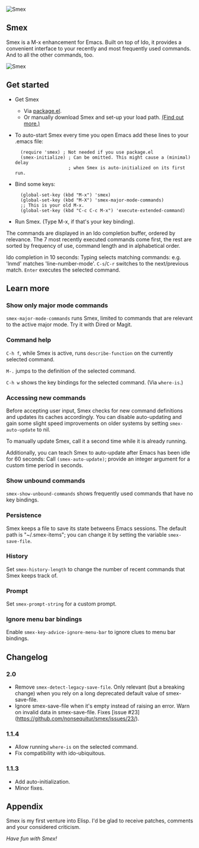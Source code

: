 ![Smex](https://sites.google.com/site/cumulatm/home/smex-logo.png)

## Smex

Smex is a M-x enhancement for Emacs. Built on top of Ido, it provides
a convenient interface to your recently and most frequently used
commands. And to all the other commands, too.

![Smex](https://sites.google.com/site/cumulatm/home/SmexScreenshotImage.png)

## Get started

* Get Smex
   * Via [package.el](http://marmalade-repo.org/packages/smex).
   * Or manually download Smex and set-up your load path. [(Find out more.)](http://www.emacswiki.org/emacs/InstallingPackages)

* To auto-start Smex every time you open Emacs add these lines to your .emacs file:

        (require 'smex) ; Not needed if you use package.el
        (smex-initialize) ; Can be omitted. This might cause a (minimal) delay
                          ; when Smex is auto-initialized on its first run.

* Bind some keys:

        (global-set-key (kbd "M-x") 'smex)
        (global-set-key (kbd "M-X") 'smex-major-mode-commands)
        ;; This is your old M-x.
        (global-set-key (kbd "C-c C-c M-x") 'execute-extended-command)

* Run Smex. (Type M-x, if that's your key binding).

The commands are displayed in an Ido completion buffer, ordered by
relevance.  The 7 most recently executed commands come first, the rest
are sorted by frequency of use, command length and in alphabetical
order.

Ido completion in 10 seconds: Typing selects matching commands:
e.g. 'lnmd' matches 'line-number-mode'. `C-s`/`C-r` switches to the
next/previous match. `Enter` executes the selected command.

## Learn more

### Show only major mode commands
`smex-major-mode-commands` runs Smex, limited to commands that
are relevant to the active major mode. Try it with Dired or Magit.

### Command help
`C-h f`, while Smex is active, runs `describe-function` on the
currently selected command.

`M-.` jumps to the definition of the selected command.

`C-h w` shows the key bindings for the selected command. (Via `where-is`.)

### Accessing new commands
Before accepting user input, Smex checks for new command definitions
and updates its caches accordingly.
You can disable auto-updating and gain some slight speed improvements
on older systems by setting `smex-auto-update` to nil.

To manually update Smex, call it a second time while it is already
running.

Additionally, you can teach Smex to auto-update after Emacs has
been idle for 60 seconds: Call `(smex-auto-update)`; provide an integer
argument for a custom time period in seconds.

### Show unbound commands
`smex-show-unbound-commands` shows frequently used commands that have
no key bindings.

### Persistence
Smex keeps a file to save its state betweens Emacs sessions. The
default path is "~/.smex-items"; you can change it by setting the
variable `smex-save-file`.

### History
Set `smex-history-length` to change the number of recent commands that
Smex keeps track of.

### Prompt
Set `smex-prompt-string` for a custom prompt.

### Ignore menu bar bindings
Enable `smex-key-advice-ignore-menu-bar` to ignore clues to menu bar bindings.

## Changelog

### 2.0
  * Remove `smex-detect-legacy-save-file`.
    Only relevant (but a breaking change) when you rely on a long deprecated default
    value of smex-save-file.
  * Ignore smex-save-file when it's empty instead of raising an error.
    Warn on invalid data in smex-save-file. Fixes [issue #23]
    (https://github.com/nonsequitur/smex/issues/23/).

### 1.1.4
  * Allow running `where-is` on the selected command.
  * Fix compatibility with ido-ubiquitous.

### 1.1.3
  * Add auto-initialization.
  * Minor fixes.

## Appendix

Smex is my first venture into Elisp. I'd be glad to receive patches,
comments and your considered criticism.

*Have fun with Smex!*
